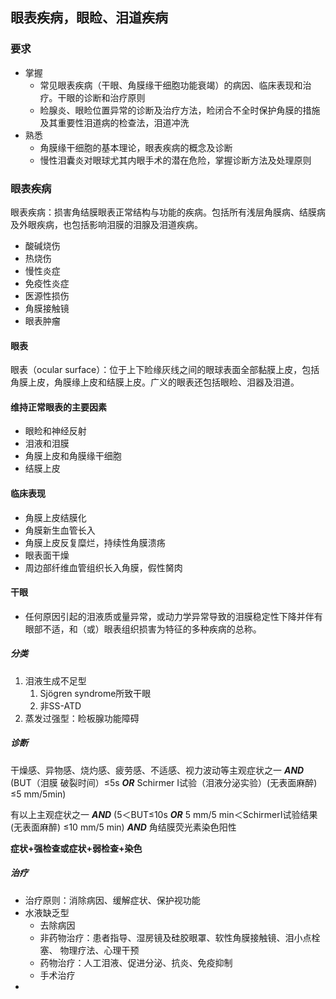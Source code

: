 ## 眼表疾病，眼睑、泪道疾病
### 要求
+ 掌握
  + 常见眼表疾病（干眼、角膜缘干细胞功能衰竭）的病因、临床表现和治疗。干眼的诊断和治疗原则
  + 睑腺炎、眼睑位置异常的诊断及治疗方法，睑闭合不全时保护角膜的措施及其重要性泪道病的检查法，泪道冲洗
+ 熟悉
  + 角膜缘干细胞的基本理论，眼表疾病的概念及诊断
  + 慢性泪囊炎对眼球尤其内眼手术的潜在危险，掌握诊断方法及处理原则
### 眼表疾病
眼表疾病：损害角结膜眼表正常结构与功能的疾病。包括所有浅层角膜病、结膜病及外眼疾病，也包括影响泪膜的泪腺及泪道疾病。

+ 酸碱烧伤
+ 热烧伤
+ 慢性炎症
+ 免疫性炎症
+ 医源性损伤
+ 角膜接触镜
+ 眼表肿瘤
#### 眼表
眼表（ocular surface）：位于上下睑缘灰线之间的眼球表面全部黏膜上皮，包括角膜上皮，角膜缘上皮和结膜上皮。广义的眼表还包括眼睑、泪器及泪道。
#### 维持正常眼表的主要因素
+ 眼睑和神经反射
+ 泪液和泪膜
+ 角膜上皮和角膜缘干细胞
+ 结膜上皮
#### 临床表现
+ 角膜上皮结膜化
+ 角膜新生血管长入
+ 角膜上皮反复糜烂，持续性角膜溃疡
+ 眼表面干燥
+ 周边部纤维血管组织长入角膜，假性胬肉
#### 干眼
+ 任何原因引起的泪液质或量异常，或动力学异常导致的泪膜稳定性下降并伴有眼部不适，和（或）眼表组织损害为特征的多种疾病的总称。
##### 分类
1. 泪液生成不足型
	1. Sjögren syndrome所致干眼
	2. 非SS-ATD
2. 蒸发过强型：睑板腺功能障碍
##### 诊断
干燥感、异物感、烧灼感、疲劳感、不适感、视力波动等主观症状之一 ***AND*** (BUT（泪膜 破裂时间）≤5s ***OR*** Schirmer I试验（泪液分泌实验）(无表面麻醉) ≤5 mm/5min)

有以上主观症状之一 ***AND*** (5＜BUT≤10s ***OR*** 5 mm/5 min＜SchirmerI试验结果(无表面麻醉) ≤10 mm/5
 min) ***AND*** 角结膜荧光素染色阳性

**症状+强检查或症状+弱检查+染色**

##### 治疗
+ 治疗原则：消除病因、缓解症状、保护视功能
+ 水液缺乏型
	+ 去除病因
	+ 非药物治疗：患者指导、湿房镜及硅胶眼罩、软性角膜接触镜、泪小点栓塞、 物理疗法、心理干预
	+ 药物治疗：人工泪液、促进分泌、抗炎、免疫抑制
	+ 手术治疗
+ 
<!--stackedit_data:
eyJoaXN0b3J5IjpbLTIwNjQ1OTU5NjgsLTEyMzUxOTc4NzAsLT
ExMDUyMTAyNTVdfQ==
-->